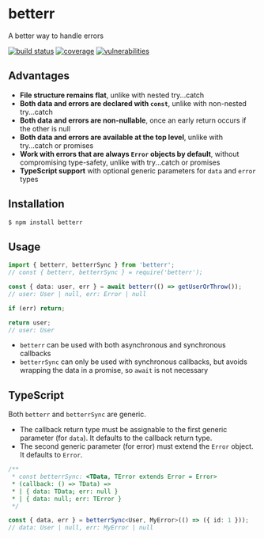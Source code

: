# betterr

A better way to handle errors

[![build status](https://img.shields.io/github/actions/workflow/status/syhner/betterr/CD.yml)](https://github.com/Syhner/betterr/actions/workflows/CD.yml)
[![coverage](https://img.shields.io/badge/dynamic/json?color=brightgreen&label=coverage&query=%24.total.lines.pct&suffix=%25&url=https%3A%2F%2Fraw.githubusercontent.com%2FSyhner%2Fbetterr%2Fcoverage%2Fcoverage-summary.json)](https://syhner.github.io/betterr/)
[![vulnerabilities](https://img.shields.io/snyk/vulnerabilities/github/syhner/betterr)](https://security.snyk.io/package/npm/betterr)

## Advantages

- **File structure remains flat**, unlike with nested try...catch
- **Both data and errors are declared with `const`**, unlike with non-nested try...catch
- **Both data and errors are non-nullable**, once an early return occurs if the other is null
- **Both data and errors are available at the top level**, unlike with try...catch or promises
- **Work with errors that are always `Error` objects by default**, without compromising type-safety, unlike with try...catch or promises
- **TypeScript support** with optional generic parameters for `data` and `error` types

## Installation

```sh
$ npm install betterr
```

## Usage

```ts
import { betterr, betterrSync } from 'betterr';
// const { betterr, betterrSync } = require('betterr');

const { data: user, err } = await betterr(() => getUserOrThrow());
// user: User | null, err: Error | null

if (err) return;

return user;
// user: User
```

- `betterr` can be used with both asynchronous and synchronous callbacks
- `betterrSync` can only be used with synchronous callbacks, but avoids wrapping the data in a promise, so `await` is not necessary

## TypeScript

Both `betterr` and `betterrSync` are generic.

- The callback return type must be assignable to the first generic parameter (for `data`). It defaults to the callback return type.
- The second generic parameter (for error) must extend the `Error` object. It defaults to `Error`.

```ts
/**
 * const betterrSync: <TData, TError extends Error = Error>
 * (callback: () => TData) =>
 * | { data: TData; err: null }
 * | { data: null; err: TError }
 */

const { data, err } = betterrSync<User, MyError>(() => ({ id: 1 }));
// data: User | null, err: MyError | null
```
